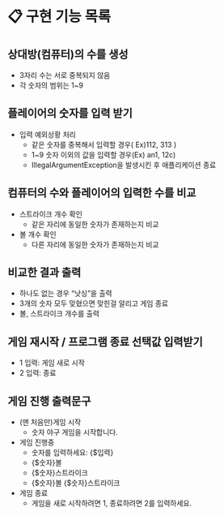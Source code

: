 # 📋 구현 기능 목록
## 상대방(컴퓨터)의 수를 생성
- 3자리 수는 서로 중복되지 않음
- 각 숫자의 범위는 1~9
## 플레이어의 숫자를 입력 받기
- 입력 예외상황 처리
  - 같은 숫자를 중복해서 입력할 경우( Ex)112, 313 )  
  - 1~9 숫자 이외의 값을 입력할 경우(Ex) an1, 12c)
  - IllegalArgumentException을 발생시킨 후 애플리케이션 종료
## 컴퓨터의 수와 플레이어의 입력한 수를 비교
- 스트라이크 개수 확인
  - 같은 자리에 동일한 숫자가 존재하는지 비교
- 볼 개수 확인
  - 다른 자리에 동일한 숫자가 존재하는지 비교
## 비교한 결과 출력
- 하나도 없는 경우 “낫싱”을 출력
- 3개의 숫자 모두 맞혔으면 맞힌걸 알리고 게임 종료
- 볼, 스트라이크 개수를 출력
## 게임 재시작 / 프로그램 종료 선택값 입력받기
- 1 입력: 게임 새로 시작
- 2 입력: 종료

## 게임 진행 출력문구
- (맨 처음만)게임 시작 
  - 숫자 야구 게임을 시작합니다.
- 게임 진행중
  - 숫자를 입력하세요: {$입력} 
  - {$숫자}볼
  - {$숫자}스트라이크
  - {$숫자}볼 {$숫자}스트라이크
- 게임 종료
  - 게임을 새로 시작하려면 1, 종료하려면 2를 입력하세요.
